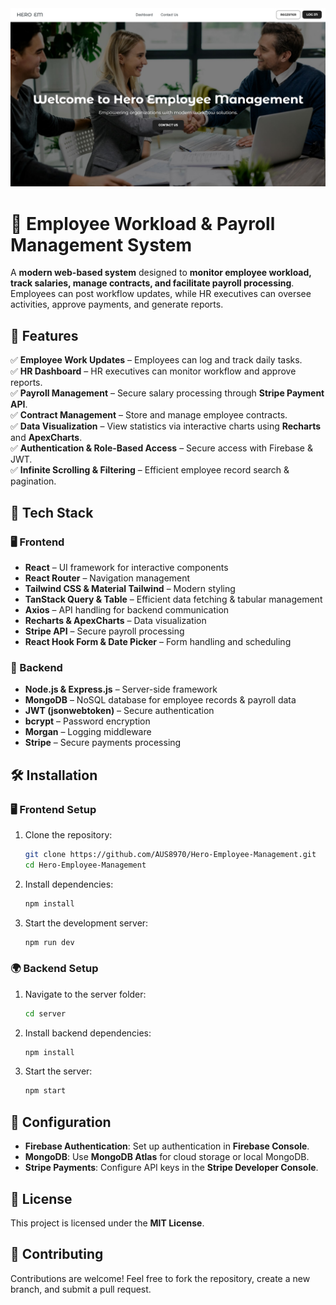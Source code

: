 <img src="https://github.com/AUS8970/Hero-Employee-Management/blob/main/Screenshot%202025-02-05%20182309.jpg" alt="Web Image" border="0">

# 🏢 **Employee Workload & Payroll Management System**  

A **modern web-based system** designed to **monitor employee workload, track salaries, manage contracts, and facilitate payroll processing**. Employees can post workflow updates, while HR executives can oversee activities, approve payments, and generate reports.

## 🌟 **Features**  
✅ **Employee Work Updates** – Employees can log and track daily tasks.  
✅ **HR Dashboard** – HR executives can monitor workflow and approve reports.  
✅ **Payroll Management** – Secure salary processing through **Stripe Payment API**.  
✅ **Contract Management** – Store and manage employee contracts.  
✅ **Data Visualization** – View statistics via interactive charts using **Recharts** and **ApexCharts**.  
✅ **Authentication & Role-Based Access** – Secure access with Firebase & JWT.  
✅ **Infinite Scrolling & Filtering** – Efficient employee record search & pagination.  

## 🚀 **Tech Stack**  

### 🖥️ Frontend  
- **React** – UI framework for interactive components  
- **React Router** – Navigation management  
- **Tailwind CSS & Material Tailwind** – Modern styling  
- **TanStack Query & Table** – Efficient data fetching & tabular management  
- **Axios** – API handling for backend communication  
- **Recharts & ApexCharts** – Data visualization  
- **Stripe API** – Secure payroll processing  
- **React Hook Form & Date Picker** – Form handling and scheduling  

### 🔗 Backend  
- **Node.js & Express.js** – Server-side framework  
- **MongoDB** – NoSQL database for employee records & payroll data  
- **JWT (jsonwebtoken)** – Secure authentication  
- **bcrypt** – Password encryption  
- **Morgan** – Logging middleware  
- **Stripe** – Secure payments processing  

## 🛠️ **Installation**  

### 🖥️ **Frontend Setup**  
1. Clone the repository:  
   ```sh
   git clone https://github.com/AUS8970/Hero-Employee-Management.git
   cd Hero-Employee-Management
   ```
2. Install dependencies:  
   ```sh
   npm install
   ```
3. Start the development server:  
   ```sh
   npm run dev
   ```

### 🌍 **Backend Setup**  
1. Navigate to the server folder:  
   ```sh
   cd server
   ```
2. Install backend dependencies:  
   ```sh
   npm install
   ```
3. Start the server:  
   ```sh
   npm start
   ```

## 🔧 **Configuration**  
- **Firebase Authentication**: Set up authentication in **Firebase Console**.  
- **MongoDB**: Use **MongoDB Atlas** for cloud storage or local MongoDB.  
- **Stripe Payments**: Configure API keys in the **Stripe Developer Console**.  

## 📜 **License**  
This project is licensed under the **MIT License**.  

## 🤝 **Contributing**  
Contributions are welcome! Feel free to fork the repository, create a new branch, and submit a pull request.  

